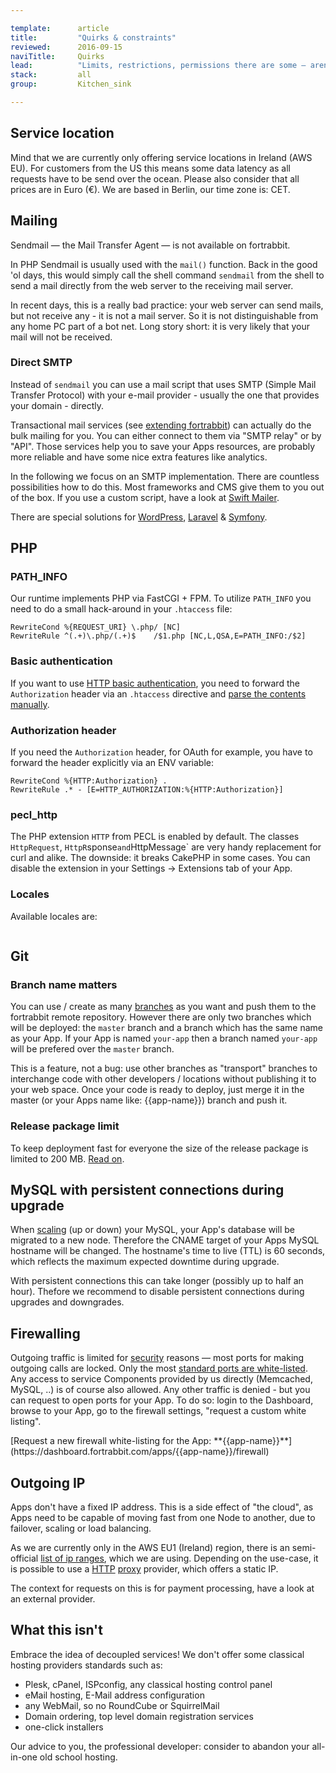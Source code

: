 ```yaml
---

template:      article
title:         "Quirks & constraints"
reviewed:      2016-09-15
naviTitle:     Quirks
lead:          "Limits, restrictions, permissions there are some — aren't there always? Heads up so it doesn't cost you hours of debugging in the wrong direction."
stack:         all
group:         Kitchen_sink

---
```



## Service location

Mind that we are currently only offering service locations in Ireland (AWS EU). For customers from the US this means some data latency as all requests have to be send over the ocean. Please also consider that all prices are in Euro (€). We are based in Berlin, our time zone is: CET.

## Mailing

Sendmail — the Mail Transfer Agent — is not available on fortrabbit.

In PHP Sendmail is usually used with the `mail()` function. Back in the good 'ol days, this would simply call the shell command `sendmail` from the shell to send a mail directly from the web server to the receiving mail server.

In recent days, this is a really bad practice: your web server can send mails, but not receive any - it is not a mail server. So it is not distinguishable from any home PC part of a bot net. Long story short: it is very likely that your mail will not be received.


### Direct SMTP

Instead of `sendmail` you can use a mail script that uses SMTP (Simple Mail Transfer Protocol) with your e-mail provider - usually the one that provides your domain - directly.

Transactional mail services (see [extending fortrabbit](/#extending-fortrabbit)) can actually do the bulk mailing for you. You can either connect to them via "SMTP relay" or by "API". Those services help you to save your Apps resources, are probably more reliable and have some nice extra features like analytics.

In the following we focus on an SMTP implementation. There are countless possibilities how to do this. Most frameworks and CMS give them to you out of the box. If you use a custom script, have a look at [Swift Mailer](http://swiftmailer.org/).

There are special solutions for [WordPress](install-wordpress#toc-smtp), [Laravel](install-laravel#toc-smtp) & [Symfony](install-symfony#toc-smtp).


## PHP

### PATH_INFO

Our runtime implements PHP via FastCGI + FPM. To utilize `PATH_INFO` you need to do a small hack-around in your `.htaccess` file:

```
RewriteCond %{REQUEST_URI} \.php/ [NC]
RewriteRule ^(.+)\.php/(.+)$    /$1.php [NC,L,QSA,E=PATH_INFO:/$2]
```

### Basic authentication

If you want to use [HTTP basic authentication](http://en.wikipedia.org/wiki/Basic_access_authentication), you need to forward the `Authorization` header via an `.htaccess` directive and [parse the contents manually](http-auth).

### Authorization header

If you need the `Authorization` header, for OAuth for example, you have to forward the header explicitly via an ENV variable:

```
RewriteCond %{HTTP:Authorization} .
RewriteRule .* - [E=HTTP_AUTHORIZATION:%{HTTP:Authorization}]
```

### pecl_http

The PHP extension `HTTP` from PECL is enabled by default. The classes `HttpRequest`, `HttpR`sponse` and `HttpMessage` are very handy replacement for curl and alike. The downside: it breaks CakePHP in some cases. You can disable the extension in your Settings -> Extensions tab of your App.

### Locales

Available locales are:

<pre><code class="plain" id="locales"></code></pre>

<script type="text/javascript">
    $(function() {
        console.log("Loading locales");
        $.get('/locales.php', function(res) {
            $('#locales').text(res.sort().join("\n"));
        })
    });
</script>

## Git

### Branch name matters

You can use / create as many [branches](git) as you want and push them to the fortrabbit remote repository. However there are only two branches which will be deployed: the `master` branch and a branch which has the same name as your App. If your App is named `your-app` then a branch named `your-app` will be prefered over the `master` branch.

This is a feature, not a bug: use other branches as "transport" branches to interchange code with other developers / locations without publishing it to your web space. Once your code is ready to deploy, just merge it in the master (or your Apps name like: {{app-name}}) branch and push it.

### Release package limit

To keep deployment fast for everyone the size of the release package is limited to 200 MB. [Read on](git#toc-release-package-limit).

## MySQL with persistent connections during upgrade

When [scaling](/scaling#toc-mysql) (up or down) your MySQL, your App's database will be migrated to a new node. Therefore the CNAME target of your Apps MySQL hostname will be changed. The hostname's time to live (TTL) is 60 seconds, which reflects the maximum expected downtime during upgrade.

With persistent connections this can take longer (possibly up to half an hour). Thefore we recommend to disable persistent connections during upgrades and downgrades.



## Firewalling

Outgoing traffic is limited for [security](security) reasons — most ports for making outgoing calls are locked. Only the most [standard ports are white-listed](http://www.fortrabbit.com/specs#firewall). Any access to service Components provided by us directly (Memcached, MySQL, ..) is of course also allowed. Any other traffic is denied - but you can request to open ports for your App. To do so: login to the Dashboard, browse to your App, go to the firewall settings, "request a custom white listing".

<div markdown="1" data-user="known">
[Request a new firewall white-listing for the App: **{{app-name}}**](https://dashboard.fortrabbit.com/apps/{{app-name}}/firewall)
</div>



## Outgoing IP

Apps don't have a fixed IP address. This is a side effect of "the cloud", as Apps need to be capable of moving fast from one Node to another, due to failover, scaling or load balancing.

As we are currently only in the AWS EU1 (Ireland) region, there is an semi-official [list of ip ranges](http://docs.aws.amazon.com/general/latest/gr/aws-ip-ranges.html), which we are using. Depending on the use-case, it is possible to use a [HTTP](https://www.quotaguard.com/pricing#_quotaguardstatic) [proxy](http://www.vpnuk.info/dedicated-ip.html) provider, which offers a static IP.

The context for requests on this is for payment processing, have a look at an external provider.

## What this isn't

Embrace the idea of decoupled services! We don't offer some classical hosting providers standards such as:

* Plesk, cPanel, ISPconfig, any classical hosting control panel
* eMail hosting, E-Mail address configuration
* any WebMail, so no RoundCube or SquirrelMail
* Domain ordering, top level domain registration services
* one-click installers

Our advice to you, the professional developer: consider to abandon your all-in-one old school hosting.
